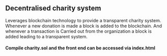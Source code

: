 ## Decentralised charity system ##
Leverages blockchain technology  to provide a transparent charity system. 
Whenever a new donation is made a block is added to the blockchain. And whenever a transaction is Carried out from the organization a block is added leading to a transparent system. 

#### Compile charity.sol and the front end can be accessed  via index.html ####

